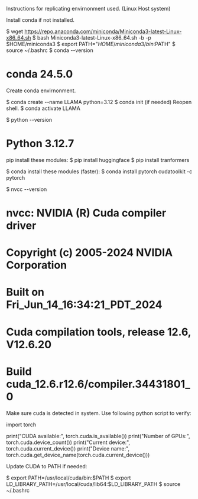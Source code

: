 Instructions for replicating envirnonment used. (Linux Host system)

Install conda if not installed. 

$ wget https://repo.anaconda.com/miniconda/Miniconda3-latest-Linux-x86_64.sh
$ bash Miniconda3-latest-Linux-x86_64.sh -b -p $HOME/miniconda3
$ export PATH="$HOME/miniconda3/bin:$PATH"
$ source ~/.bashrc
$ conda --version
# conda 24.5.0

Create conda envirnonment. 

$ conda create --name LLAMA python=3.12
$ conda init (if needed)
Reopen shell. 
$ conda activate LLAMA 

$ python --version
# Python 3.12.7

pip install these modules:
$ pip install huggingface
$ pip install tranformers

$ conda install these modules (faster):
$ conda install pytorch cudatoolkit -c pytorch

$ nvcc --version
# nvcc: NVIDIA (R) Cuda compiler driver
# Copyright (c) 2005-2024 NVIDIA Corporation
# Built on Fri_Jun_14_16:34:21_PDT_2024
# Cuda compilation tools, release 12.6, V12.6.20
# Build cuda_12.6.r12.6/compiler.34431801_0

Make sure cuda is detected in system. Use following python script to verify:

import torch

print("CUDA available:", torch.cuda.is_available())
print("Number of GPUs:", torch.cuda.device_count())
print("Current device:", torch.cuda.current_device())
print("Device name:", torch.cuda.get_device_name(torch.cuda.current_device()))

Update CUDA to PATH if needed:

$ export PATH=/usr/local/cuda/bin:$PATH
$ export LD_LIBRARY_PATH=/usr/local/cuda/lib64:$LD_LIBRARY_PATH
$ source ~/.bashrc

